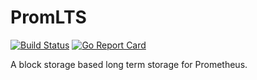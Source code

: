 # PromLTS

[![Build Status](https://travis-ci.org/improbable-eng/promlts.svg?branch=master)](https://travis-ci.org/improbable-eng/promlts) [![Go Report Card](https://goreportcard.com/badge/github.com/improbable-eng/promlts)](https://goreportcard.com/report/github.com/improbable-eng/promlts)

A block storage based long term storage for Prometheus.